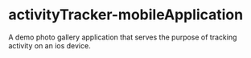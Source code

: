 # activityTracker-mobileApplication
A demo photo gallery application that serves the purpose of tracking activity on an ios device.
